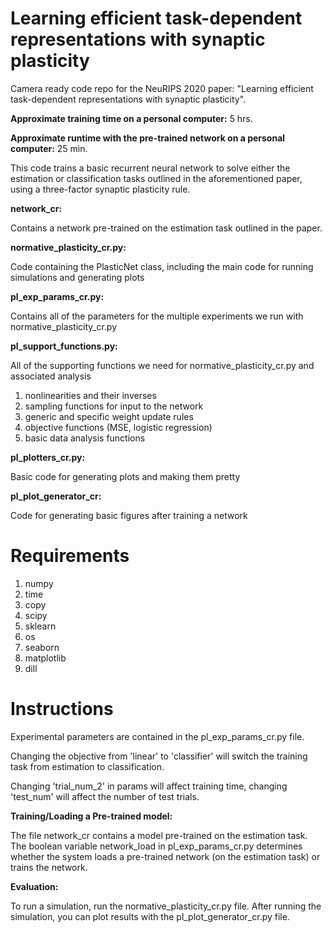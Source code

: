 # Learning efficient task-dependent representations with synaptic plasticity
Camera ready code repo for the NeuRIPS 2020 paper: "Learning efficient task-dependent representations with synaptic plasticity".

**Approximate training time on a personal computer:** 5 hrs.

**Approximate runtime with the pre-trained network on a personal computer:** 25 min.

This code trains a basic recurrent neural network to solve either the estimation or classification tasks outlined in the aforementioned paper, using a three-factor synaptic plasticity rule.

**network_cr:**

Contains a network pre-trained on the estimation task outlined in the paper.

**normative_plasticity_cr.py:**

Code containing the PlasticNet class, including the main code for running simulations and generating plots

**pl_exp_params_cr.py:**

Contains all of the parameters for the multiple experiments we run with normative_plasticity_cr.py

**pl_support_functions.py:**

All of the supporting functions we need for normative_plasticity_cr.py and associated analysis
1. nonlinearities and their inverses
2. sampling functions for input to the network
3. generic and specific weight update rules
4. objective functions (MSE, logistic regression)
5. basic data analysis functions

**pl_plotters_cr.py:**

Basic code for generating plots and making them pretty

**pl_plot_generator_cr:**

Code for generating basic figures after training a network

# Requirements
1. numpy
2. time
3. copy
4. scipy
5. sklearn
6. os
7. seaborn
8. matplotlib
9. dill

# Instructions
Experimental parameters are contained in the pl_exp_params_cr.py file.

Changing the objective from 'linear' to 'classifier' will switch the training task from estimation to classification.

Changing 'trial_num_2' in params will affect training time, changing 'test_num' will affect the number of test trials.

**Training/Loading a Pre-trained model:**

The file network_cr contains a model pre-trained on the estimation task.
The boolean variable network_load in pl_exp_params_cr.py determines whether the system loads a pre-trained network (on the estimation task) or trains the network.

**Evaluation:**

To run a simulation, run the normative_plasticity_cr.py file. After running the simulation, you can plot results with the pl_plot_generator_cr.py file.

